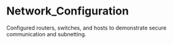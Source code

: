 # Network_Configuration
Configured routers, switches, and hosts to demonstrate secure communication and subnetting.
